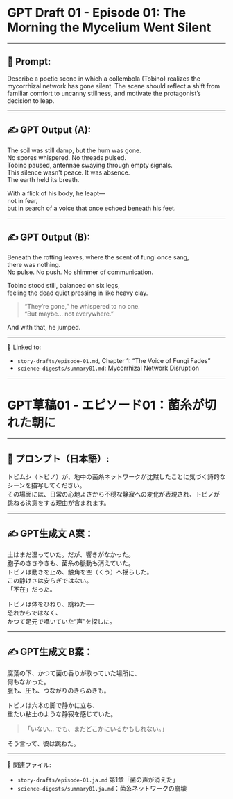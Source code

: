 # GPT Draft 01 - Episode 01: The Morning the Mycelium Went Silent

---

## 🧪 Prompt:
Describe a poetic scene in which a collembola (Tobino) realizes the mycorrhizal network has gone silent.
The scene should reflect a shift from familiar comfort to uncanny stillness, and motivate the protagonist’s decision to leap.

---

## ✍️ GPT Output (A):

The soil was still damp, but the hum was gone.  
No spores whispered. No threads pulsed.  
Tobino paused, antennae swaying through empty signals.  
This silence wasn't peace. It was absence.  
The earth held its breath.

With a flick of his body, he leapt—  
not in fear,  
but in search of a voice that once echoed beneath his feet.

---

## ✍️ GPT Output (B):

Beneath the rotting leaves, where the scent of fungi once sang,  
there was nothing.  
No pulse. No push. No shimmer of communication.

Tobino stood still, balanced on six legs,  
feeling the dead quiet pressing in like heavy clay.

> “They’re gone,” he whispered to no one.  
> “But maybe… not everywhere.”

And with that, he jumped.

---

🧩 Linked to:
- `story-drafts/episode-01.md`, Chapter 1: “The Voice of Fungi Fades”
- `science-digests/summary01.md`: Mycorrhizal Network Disruption

---
# GPT草稿01 - エピソード01：菌糸が切れた朝に

---

## 🧪 プロンプト（日本語）:
トビムシ（トビノ）が、地中の菌糸ネットワークが沈黙したことに気づく詩的なシーンを描写してください。  
その場面には、日常の心地よさから不穏な静寂への変化が表現され、トビノが跳ねる決意をする理由が含まれます。

---

## ✍️ GPT生成文 A案：

土はまだ湿っていた。だが、響きがなかった。  
胞子のささやきも、菌糸の脈動も消えていた。  
トビノは動きを止め、触角を空（くう）へ揺らした。  
この静けさは安らぎではない。  
「不在」だった。

トビノは体をひねり、跳ねた──  
恐れからではなく、  
かつて足元で囁いていた“声”を探しに。

---

## ✍️ GPT生成文 B案：

腐葉の下、かつて菌の香りが歌っていた場所に、  
何もなかった。  
脈も、圧も、つながりのきらめきも。

トビノは六本の脚で静かに立ち、  
重たい粘土のような静寂を感じていた。

> 「いない… でも、まだどこかにいるかもしれない。」

そう言って、彼は跳ねた。

---

🧩 関連ファイル:
- `story-drafts/episode-01.ja.md` 第1章「菌の声が消えた」
- `science-digests/summary01.ja.md`：菌糸ネットワークの崩壊
